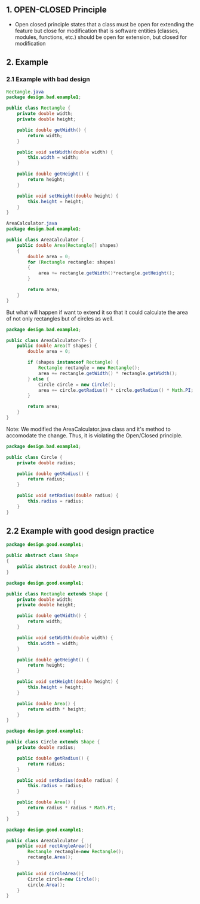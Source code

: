## 1. OPEN-CLOSED Principle ##
- Open closed principle states that a class must be open for extending the feature but close for modification 
that is software entities (classes, modules, functions, etc.) should be open for extension, but closed for modification

## 2. Example ##
### 2.1 Example with bad design ###
```java
Rectangle.java
package design.bad.example1;

public class Rectangle {
    private double width;
    private double height;

    public double getWidth() {
        return width;
    }

    public void setWidth(double width) {
        this.width = width;
    }

    public double getHeight() {
        return height;
    }

    public void setHeight(double height) {
        this.height = height;
    }
}

```

```java
AreaCalculator.java
package design.bad.example1;

public class AreaCalculator {
    public double Area(Rectangle[] shapes)
    {
        double area = 0;
        for (Rectangle rectangle: shapes)
        {
            area += rectangle.getWidth()*rectangle.getHeight();
        }

        return area;
    }
}
```
But what will happen if want to extend it so that it could calculate the area of not only rectangles but of circles as well.
```java
package design.bad.example1;

public class AreaCalculator<T> {
    public double Area(T shapes) {
        double area = 0;

        if (shapes instanceof Rectangle) {
            Rectangle rectangle = new Rectangle();
            area += rectangle.getWidth() * rectangle.getWidth();
        } else {
            Circle circle = new Circle();
            area += circle.getRadius() * circle.getRadius() * Math.PI;
        }

        return area;
    }
}

```
Note: We modified the AreaCalculator.java class and it's method to accomodate the change. Thus, it is violating the Open/Closed principle.

```java
package design.bad.example1;

public class Circle {
    private double radius;

    public double getRadius() {
        return radius;
    }

    public void setRadius(double radius) {
        this.radius = radius;
    }
}

```

## 2.2 Example with good design practice ##
```java
package design.good.example1;

public abstract class Shape
{
    public abstract double Area();
}
```

```java
package design.good.example1;

public class Rectangle extends Shape {
    private double width;
    private double height;

    public double getWidth() {
        return width;
    }

    public void setWidth(double width) {
        this.width = width;
    }

    public double getHeight() {
        return height;
    }

    public void setHeight(double height) {
        this.height = height;
    }

    public double Area() {
        return width * height;
    }
}

```

```java
package design.good.example1;

public class Circle extends Shape {
    private double radius;

    public double getRadius() {
        return radius;
    }

    public void setRadius(double radius) {
        this.radius = radius;
    }

    public double Area() {
        return radius * radius * Math.PI;
    }
}

```

```java
package design.good.example1;

public class AreaCalculator {
    public void rectAngleArea(){
        Rectangle rectangle=new Rectangle();
        rectangle.Area();
    }

    public void circleArea(){
        Circle circle=new Circle();
        circle.Area();
    }
}

```